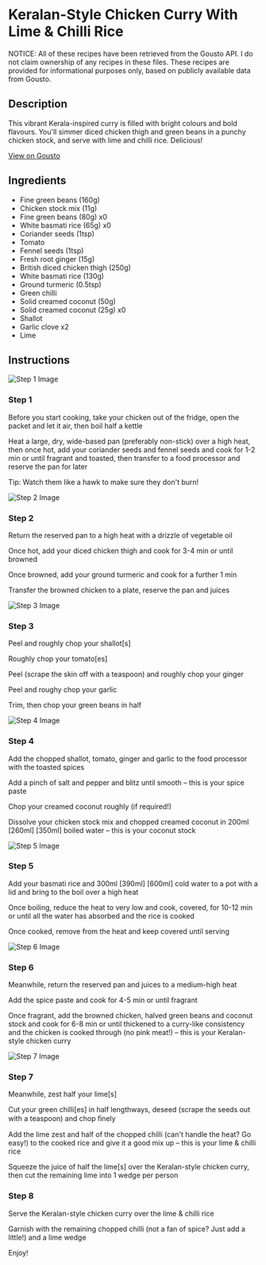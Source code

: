 # Keralan-Style Chicken Curry With Lime & Chilli Rice

NOTICE: All of these recipes have been retrieved from the Gousto API. I do not claim ownership of any recipes in these files. These recipes are provided for informational purposes only, based on publicly available data from Gousto.

## Description

This vibrant Kerala-inspired curry is filled with bright colours and bold flavours. You'll simmer diced chicken thigh and green beans in a punchy chicken stock, and serve with lime and chilli rice. Delicious! 

[View on Gousto](https://www.gousto.co.uk/recipes/cookbook/keralan-chicken-curry-with-lime-chilli-rice)

## Ingredients

- Fine green beans (160g)
- Chicken stock mix (11g)
- Fine green beans (80g) x0
- White basmati rice (65g) x0
- Coriander seeds (1tsp)
- Tomato
- Fennel seeds (1tsp)
- Fresh root ginger (15g)
- British diced chicken thigh (250g)
- White basmati rice (130g)
- Ground turmeric (0.5tsp)
- Green chilli
- Solid creamed coconut (50g)
- Solid creamed coconut (25g) x0
- Shallot
- Garlic clove x2
- Lime

## Instructions

![Step 1 Image](https://production-media.gousto.co.uk/cms/recipe-step-image/RC2415Step-1-x200.jpg)

### Step 1

Before you start cooking, take your chicken out of the fridge, open the packet and let it air, then boil half a kettle

Heat a large, dry, wide-based pan (preferably non-stick) over a high heat, then once hot, add your coriander seeds and fennel seeds and cook for 1-2 min or until fragrant and toasted, then transfer to a food processor and reserve the pan for later

Tip: Watch them like a hawk to make sure they don't burn!

![Step 2 Image](https://production-media.gousto.co.uk/cms/recipe-step-image/RC2415Step-2-x200.jpg)

### Step 2

Return the reserved pan to a high heat with a drizzle of vegetable oil

Once hot, add your diced chicken thigh and cook for 3-4 min or until browned

Once browned, add your ground turmeric and cook for a further 1 min

Transfer the browned chicken to a plate, reserve the pan and juices

![Step 3 Image](https://production-media.gousto.co.uk/cms/recipe-step-image/RC2415Step-3-x200.jpg)

### Step 3

Peel and roughly chop your shallot[s]

Roughly chop your tomato[es]

Peel (scrape the skin off with a teaspoon) and roughly chop your ginger

Peel and roughy chop your garlic

Trim, then chop your green beans in half

![Step 4 Image](https://production-media.gousto.co.uk/cms/recipe-step-image/RC2415Step-4-x200.jpg)

### Step 4

Add the chopped shallot, tomato, ginger and garlic to the food processor with the toasted spices

Add a pinch of salt and pepper and blitz until smooth – this is your spice paste

Chop your creamed coconut roughly (if required!)

Dissolve your chicken stock mix and chopped creamed coconut in 200ml <span class="text-purple">[260ml]</span> <span class="text-danger">[350ml]</span> boiled water – this is your coconut stock

![Step 5 Image](https://production-media.gousto.co.uk/cms/recipe-step-image/RC2415Step-5-x200.jpg)

### Step 5

Add your basmati rice and 300ml <span class="text-purple">[390ml]</span> <span class="text-danger">[600ml] </span>cold water to a pot with a lid and bring to the boil over a high heat

Once boiling, reduce the heat to very low and cook, covered, for 10-12 min or until all the water has absorbed and the rice is cooked

Once cooked, remove from the heat and keep covered until serving

![Step 6 Image](https://production-media.gousto.co.uk/cms/recipe-step-image/RC2415Step-6-x200.jpg)

### Step 6

Meanwhile, return the reserved pan and juices to a medium-high heat

Add the spice paste and cook for 4-5 min or until fragrant

Once fragrant, add the browned chicken, halved green beans and coconut stock and cook for 6-8 min or until thickened to a curry-like consistency and the chicken is cooked through (no pink meat!) – this is your Keralan-style chicken curry

![Step 7 Image](https://production-media.gousto.co.uk/cms/recipe-step-image/RC2415Step-7-x200.jpg)

### Step 7

Meanwhile, zest half your lime[s]

Cut your green chilli[es] in half lengthways, deseed (scrape the seeds out with a teaspoon) and chop ﬁnely

Add the lime zest and half of the chopped chilli (can't handle the heat? Go easy!) to the cooked rice and give it a good mix up – this is your lime & chilli rice

Squeeze the juice of half the lime[s] over the Keralan-style chicken curry, then cut the remaining lime into 1 wedge per person

### Step 8

Serve the Keralan-style chicken curry over the lime & chilli rice

Garnish with the remaining chopped chilli (not a fan of spice? Just add a little!) and a lime wedge

Enjoy!


